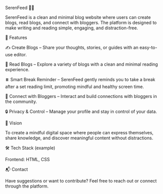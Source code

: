 SerenFeed 📝✨

SerenFeed is a clean and minimal blog website where users can create blogs, read blogs, and connect with bloggers.
The platform is designed to make writing and reading simple, engaging, and distraction-free.

🚀 Features

✍️ Create Blogs – Share your thoughts, stories, or guides with an easy-to-use editor.

📖 Read Blogs – Explore a variety of blogs with a clean and minimal reading experience.

⏸️ Smart Break Reminder – SerenFeed gently reminds you to take a break after a set reading limit, promoting mindful and healthy screen time.

🤝 Connect with Bloggers – Interact and build connections with bloggers in the community.

🔒 Privacy & Control – Manage your profile and stay in control of your data.

🎯 Vision

To create a mindful digital space where people can express themselves, share knowledge, and discover meaningful content without distractions.

🛠️ Tech Stack (example)

Frontend: HTML, CSS

📬 Contact

Have suggestions or want to contribute? Feel free to reach out or connect through the platform.
